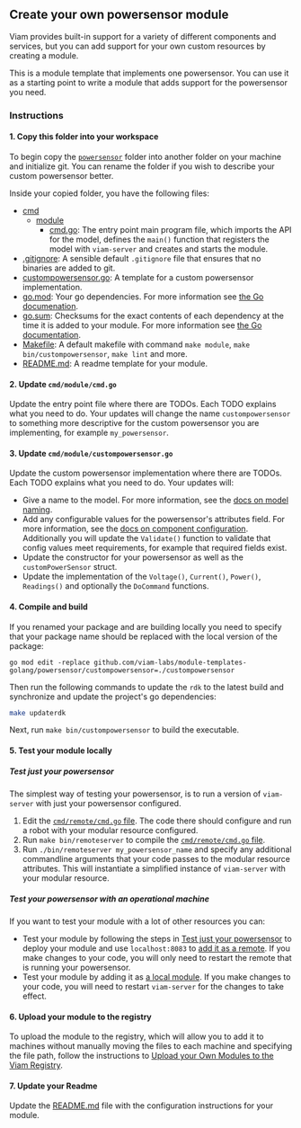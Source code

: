 ## Create your own powersensor module

Viam provides built-in support for a variety of different components and services, but you can add support for your own custom resources by creating a module.

This is a module template that implements one powersensor. You can use it as a starting point to write a module that adds support for the powersensor you need.

### Instructions

#### 1. Copy this folder into your workspace

To begin copy the [`powersensor`](../) folder into another folder on your machine and initialize git. You can rename the folder if you wish to describe your custom powersensor better.

Inside your copied folder, you have the following files:

- [cmd](./cmd/)
  - [module](./module/)
    - [cmd.go](./cmd.go): The entry point main program file, which imports the API for the model, defines the `main()` function that registers the model with `viam-server` and creates and starts the module.
- [.gitignore](./.gitignore): A sensible default `.gitignore` file that ensures that no binaries are added to git.
- [custompowersensor.go](./custompowersensor.go): A template for a custom powersensor implementation.
- [go.mod](./go.mod): Your go dependencies. For more information see [the Go documenation](https://go.dev/doc/tutorial/create-module).
- [go.sum](./go.sum): Checksums for the exact contents of each dependency at the time it is added to your module. For more information see [the Go documentation](https://go.dev/doc/tutorial/create-module).
- [Makefile](./Makefile): A default makefile with command `make module`, `make bin/custompowersensor`, `make lint` and more.
- [README.md](./README.md): A readme template for your module.

#### 2. Update `cmd/module/cmd.go`

Update the entry point file where there are TODOs. Each TODO explains what you need to do. Your updates will change the name `custompowersensor` to something more descriptive for the custom powersensor you are implementing, for example `my_powersensor`.

#### 3. Update `cmd/module/custompowersensor.go`

Update the custom powersensor implementation where there are TODOs. Each TODO explains what you need to do. Your updates will:

- Give a name to the model. For more information, see the [docs on model naming](https://docs.viam.com/registry/create/#name-your-new-resource-model).
- Add any configurable values for the powersensor's attributes field. For more information, see the [docs on component configuration](https://docs.viam.com/build/configure/#components). Additionally you will update the `Validate()` function to validate that config values meet requirements, for example that required fields exist.
- Update the constructor for your powersensor as well as the `customPowerSensor` struct.
- Update the implementation of the `Voltage()`, `Current()`, `Power()`, `Readings()` and optionally the `DoCommand` functions.

#### 4. Compile and build

If you renamed your package and are building locally you need to specify that your package name should be replaced with the local version of the package:

```
go mod edit -replace github.com/viam-labs/module-templates-golang/powersensor/custompowersensor=./custompowersensor
```

Then run the following commands to update the `rdk` to the latest build and synchronize and update the project's go dependencies:

```sh
make updaterdk
```

Next, run `make bin/custompowersensor` to build the executable.

#### 5. Test your module locally

##### Test just your powersensor

The simplest way of testing your powersensor, is to run a version of `viam-server` with just your powersensor configured.

1. Edit the [`cmd/remote/cmd.go` file](./cmd/remote/cmd.go). The code there should configure and run a robot with your modular resource configured.
1. Run `make bin/remoteserver` to compile the [`cmd/remote/cmd.go` file](./cmd/module/cmd.go).
1. Run `./bin/remoteserver my_powersensor_name` and specify any additional commandline arguments that your code passes  to the modular resource attributes. This will instantiate a simplified instance of `viam-server` with your modular resource.

##### Test your powersensor with an operational machine

If you want to test your module with a lot of other resources you can:

- Test your module by following the steps in [Test just your powersensor](#test-just-your-powersensor) to deploy your module and use `localhost:8083` to [add it as a remote](https://docs.viam.com/build/configure/parts-and-remotes/#configure-a-remote). If you make changes to your code, you will only need to restart the remote that is running your powersensor.
- Test your module by adding it as [a local module](https://docs.viam.com/registry/configure/#add-a-local-module). If you make changes to your code, you will need to restart `viam-server` for the changes to take effect.

#### 6. Upload your module to the registry

To upload the module to the registry, which will allow you to add it to machines without manually moving the files to each machine and specifying the file path, follow the instructions to [Upload your Own Modules to the Viam Registry](https://docs.viam.com/registry/upload/).

#### 7. Update your Readme

Update the [README.md](./README.md) file with the configuration instructions for your module.